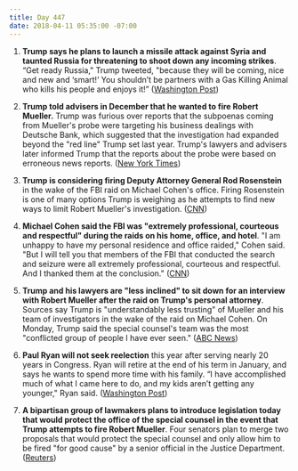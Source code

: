 ```yaml
---
title: Day 447
date: 2018-04-11 05:35:00 -07:00
---
```


1. **Trump says he plans to launch a missile attack against Syria and taunted Russia for threatening to shoot down any incoming strikes**. “Get ready Russia," Trump tweeted, "because they will be coming, nice and new and ‘smart!’ You shouldn’t be partners with a Gas Killing Animal who kills his people and enjoys it!” ([Washington Post](https://www.washingtonpost.com/politics/trump-says-missiles-will-be-coming-to-syria-taunts-russia-for-vowing-to-block-them/2018/04/11/7dc52fa0-3d7a-11e8-8d53-eba0ed2371cc_story.html?utm_term=.aa150ee62b99))

2. **Trump told advisers in December that he wanted to fire Robert Mueller.** Trump was furious over reports that the subpoenas coming from Mueller's probe were targeting his business dealings with Deutsche Bank, which suggested that the investigation had expanded beyond the "red line" Trump set last year. Trump's lawyers and advisers later informed Trump that the reports about the probe were based on erroneous news reports. ([New York Times](https://www.nytimes.com/2018/04/10/us/politics/trump-sought-to-fire-mueller-in-december.html))

3. **Trump is considering firing Deputy Attorney General Rod Rosenstein** in the wake of the FBI raid on Michael Cohen's office. Firing Rosenstein is one of many options Trump is weighing as he attempts to find new ways to limit Robert Mueller's investigation. ([CNN](https://www.cnn.com/2018/04/10/politics/trump-rod-rosenstein-robert-mueller/index.html))

4. **Michael Cohen said the FBI was "extremely professional, courteous and respectful" during the raids on his home, office, and hotel**. "I am unhappy to have my personal residence and office raided," Cohen said. "But I will tell you that members of the FBI that conducted the search and seizure were all extremely professional, courteous and respectful. And I thanked them at the conclusion." ([CNN](https://www.cnn.com/2018/04/10/politics/michael-cohen-fbi-raid/index.html))

5. **Trump and his lawyers are "less inclined" to sit down for an interview with Robert Mueller after the raid on Trump's personal attorney**. Sources say Trump is "understandably less trusting" of Mueller and his team of investigators in the wake of the raid on Michael Cohen. On Monday, Trump said the special counsel's team was the most "conflicted group of people I have ever seen." ([ABC News](http://abcnews.go.com/Politics/president-trump-inclined-sit-special-counsel-interview-raid/story?id=54362470))

6. **Paul Ryan will not seek reelection** this year after serving nearly 20 years in Congress. Ryan will retire at the end of his term in January, and says he wants to spend more time with his family. “I have accomplished much of what I came here to do, and my kids aren’t getting any younger," Ryan said. ([Washington Post](https://www.washingtonpost.com/powerpost/house-speaker-paul-ryan-will-not-seek-reelection-he-tells-friends-and-colleagues/2018/04/11/0d2719e4-3d83-11e8-8d53-eba0ed2371cc_story.html?utm_term=.84a3cd08ef97))

7. **A bipartisan group of lawmakers plans to introduce legislation today that would protect the office of the special counsel in the event that Trump attempts to fire Robert Mueller**. Four senators plan to merge two proposals that would protect the special counsel and only allow him to be fired "for good cause" by a senior official in the Justice Department. ([Reuters](https://www.reuters.com/article/us-usa-trump-russia/bipartisan-group-of-senators-introduce-proposal-to-protect-mueller-idUSKBN1HI1VA))